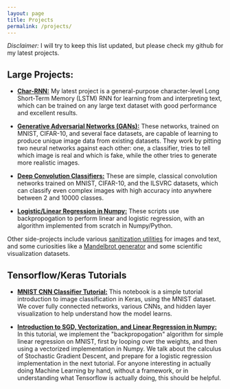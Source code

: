 ```yaml
---
layout: page
title: Projects
permalink: /projects/
---
```


*Disclaimer:* I will try to keep this list updated, but please check my github for my latest projects. 


## Large Projects:

* <a href="https://github.com/ja3067/char-rnn-tensorflow">**Char-RNN:**</a> My latest project is a general-purpose character-level Long Short-Term Memory (LSTM) RNN for learning from and interpreting text, which can be trained on any large text dataset with good performance and excellent results.

* <a href="">**Generative Adversarial Networks (GANs):**</a> These networks, trained on MNIST, CIFAR-10, and several face datasets, are capable of learning to produce unique image data from existing datasets. They work by pitting two neural networks against each other: one, a classifier, tries to tell which image is real and which is fake, while the other tries to generate more realistic images.

* <a href="">**Deep Convolution Classifiers:**</a> These are simple, classical convolution networks trained on MNIST, CIFAR-10, and the ILSVRC datasets, which can classify even complex images with high accuracy into anywhere between 2 and 10000 classes.

* <a href="https://github.com/ja3067/gradient-descent-examples">**Logistic/Linear Regression in Numpy:**</a> These scripts use backpropogation to perform linear and logistic regression, with an algorithm implemented from scratch in Numpy/Python.

Other side-projects include various <a href="https://github.com/ja3067/examples/blob/master/preprocessing.py">sanitization utilities</a> for images and text, and some curiosities like a <a href="https://github.com/ja3067/examples/blob/master/mandelbrot.py">Mandelbrot generator</a> and some scientific visualization datasets.

## Tensorflow/Keras Tutorials

* <a href="https://github.com/ja3067/tensorflow-keras-tutorials/blob/master/CNN%20Tutorial%20MNIST.ipynb">**MNIST CNN Classifier Tutorial:**</a> This notebook is a simple tutorial introduction to image classification in Keras, using the MNIST dataset. We cover fully connected networks, various CNNs, and hidden layer visualization to help understand how the model learns.

* <a href="https://github.com/ja3067/tensorflow-keras-tutorials/blob/master/SGD%20Linear%20Regression%20in%20Numpy%20Tutorial.ipynb">**Introduction to SGD, Vectorization, and Linear Regression in Numpy:**</a> In this tutorial, we implement the "backpropogation" algorithm for simple linear regression on MNIST, first by looping over the weights, and then using a vectorized implementation in Numpy. We talk about the calculus of Stochastic Gradient Descent, and prepare for a logistic regression implementation in the next tutorial. For anyone interesting in actually doing Machine Learning by hand, without a framework, or in understanding what Tensorflow is actually doing, this should be helpful.

